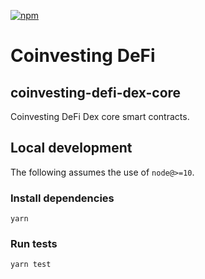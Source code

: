 [![npm](https://img.shields.io/npm/v/@coinvestingdefi/dex-core?style=flat-square)](https://npmjs.com/package/@coinvestingdefi/dex-core)

# Coinvesting DeFi

## coinvesting-defi-dex-core
Coinvesting DeFi Dex core smart contracts.

## Local development

The following assumes the use of `node@>=10`.

### Install dependencies

`yarn`

### Run tests

`yarn test`

